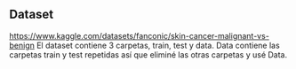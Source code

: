 ## Dataset
https://www.kaggle.com/datasets/fanconic/skin-cancer-malignant-vs-benign
El dataset contiene 3 carpetas, train, test y data. 
Data contiene las carpetas train y test repetidas así que eliminé las otras carpetas y usé Data.
